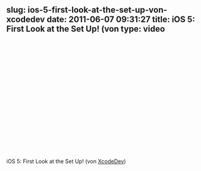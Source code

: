 slug: ios-5-first-look-at-the-set-up-von-xcodedev
date: 2011-06-07 09:31:27
title: iOS 5: First Look at the Set Up! (von 
type: video
---

<object width="480" height="295"><param name="movie" value="http://www.youtube.com/v/oxBsKO2lJQk?version=3"></param><param name="allowFullScreen" value="true"></param><param name="allowscriptaccess" value="always"></param><embed src="http://www.youtube.com/v/oxBsKO2lJQk?version=3" type="application/x-shockwave-flash" width="480" height="295" allowscriptaccess="always" allowfullscreen="true"></embed></object>

iOS 5: First Look at the Set Up! (von [XcodeDev](http://www.youtube.com/watch?feature=player_embedded&v=oxBsKO2lJQk))
